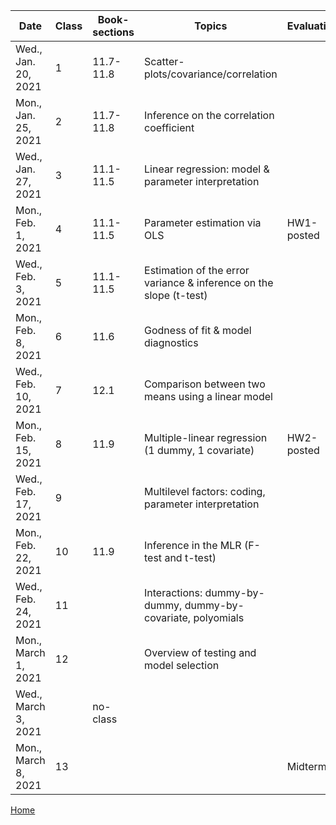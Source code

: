 
| Date	| Class | Book-sections |	Topics	| Evaluation |
|-------|-------|---------------|---------|------------|
| Wed., Jan. 20, 2021	| 1 |	11.7-11.8	| Scatter-plots/covariance/correlation | |	
| Mon., Jan. 25, 2021| 	2|11.7-11.8|	Inference on the correlation coefficient| |
| Wed., Jan. 27, 2021	   |  3	           |11.1-11.5 |Linear regression: model & parameter interpretation||	
| Mon., Feb. 1, 2021  |  4		       |11.1-11.5|   Parameter estimation via OLS	|HW1-posted|	
| Wed., Feb. 3, 2021  | 	5| 11.1-11.5|	Estimation of the error variance & inference on the slope (t-test) | |
| Mon., Feb. 8, 2021	   | 	6|	11.6|	Godness of fit & model diagnostics|	 |
| Wed., Feb. 10, 2021  | 7	|12.1|	Comparison between two means using a linear model	| |
| Mon., Feb. 15, 2021	   | 	8	|11.9	|Multiple-linear regression (1 dummy, 1 covariate)	|HW2-posted|
| Wed., Feb. 17, 2021   | 	9	|	|Multilevel factors: coding, parameter interpretation	| |
| Mon., Feb. 22, 2021	   | 	10	| 11.9 | Inference in the MLR (F-test and t-test)|	  |
| Wed., Feb. 24, 2021  | 	11	|	 |Interactions: dummy-by-dummy, dummy-by-covariate, polyomials |	|
| Mon., March 1, 2021	   | 12	|	| Overview of testing and model selection | |	
| Wed., March 3, 2021	   | | no-class	|  | |	
| Mon., March 8, 2021  | 	13	|	| | Midterm |	


[Home](https://github.com/gdlc/EPI809)

